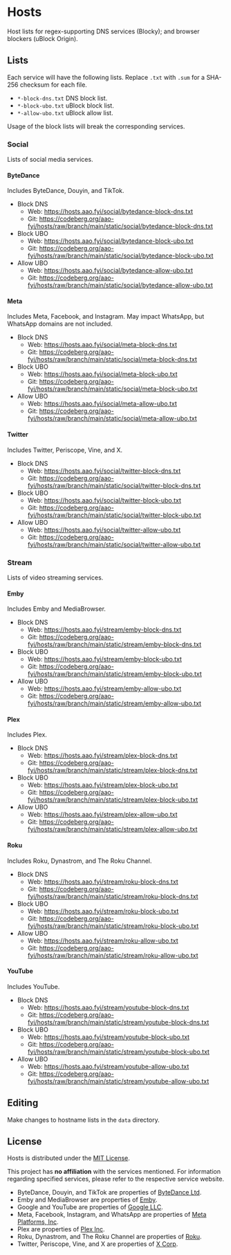 # Hosts
Host lists for regex-supporting DNS services (Blocky); and browser blockers (uBlock Origin).

## Lists
Each service will have the following lists. Replace `.txt` with `.sum` for a SHA-256 checksum for each file.

+ `*-block-dns.txt` DNS block list.
+ `*-block-ubo.txt` uBlock block list.
+ `*-allow-ubo.txt` uBlock allow list.

Usage of the block lists will break the corresponding services.

### Social
Lists of social media services.

#### ByteDance
Includes ByteDance, Douyin, and TikTok.

+ Block DNS
  - Web: https://hosts.aao.fyi/social/bytedance-block-dns.txt
  - Git: https://codeberg.org/aao-fyi/hosts/raw/branch/main/static/social/bytedance-block-dns.txt
+ Block UBO
  - Web: https://hosts.aao.fyi/social/bytedance-block-ubo.txt
  - Git: https://codeberg.org/aao-fyi/hosts/raw/branch/main/static/social/bytedance-block-ubo.txt
+ Allow UBO
  - Web: https://hosts.aao.fyi/social/bytedance-allow-ubo.txt
  - Git: https://codeberg.org/aao-fyi/hosts/raw/branch/main/static/social/bytedance-allow-ubo.txt

#### Meta
Includes Meta, Facebook, and Instagram. May impact WhatsApp, but WhatsApp domains are not included.

+ Block DNS
  - Web: https://hosts.aao.fyi/social/meta-block-dns.txt
  - Git: https://codeberg.org/aao-fyi/hosts/raw/branch/main/static/social/meta-block-dns.txt
+ Block UBO
  - Web: https://hosts.aao.fyi/social/meta-block-ubo.txt
  - Git: https://codeberg.org/aao-fyi/hosts/raw/branch/main/static/social/meta-block-ubo.txt
+ Allow UBO
  - Web: https://hosts.aao.fyi/social/meta-allow-ubo.txt
  - Git: https://codeberg.org/aao-fyi/hosts/raw/branch/main/static/social/meta-allow-ubo.txt

#### Twitter
Includes Twitter, Periscope, Vine, and X.

+ Block DNS
  - Web: https://hosts.aao.fyi/social/twitter-block-dns.txt
  - Git: https://codeberg.org/aao-fyi/hosts/raw/branch/main/static/social/twitter-block-dns.txt
+ Block UBO
  - Web: https://hosts.aao.fyi/social/twitter-block-ubo.txt
  - Git: https://codeberg.org/aao-fyi/hosts/raw/branch/main/static/social/twitter-block-ubo.txt
+ Allow UBO
  - Web: https://hosts.aao.fyi/social/twitter-allow-ubo.txt
  - Git: https://codeberg.org/aao-fyi/hosts/raw/branch/main/static/social/twitter-allow-ubo.txt

### Stream
Lists of video streaming services.

#### Emby
Includes Emby and MediaBrowser.

+ Block DNS
  - Web: https://hosts.aao.fyi/stream/emby-block-dns.txt
  - Git: https://codeberg.org/aao-fyi/hosts/raw/branch/main/static/stream/emby-block-dns.txt
+ Block UBO
  - Web: https://hosts.aao.fyi/stream/emby-block-ubo.txt
  - Git: https://codeberg.org/aao-fyi/hosts/raw/branch/main/static/stream/emby-block-ubo.txt
+ Allow UBO
  - Web: https://hosts.aao.fyi/stream/emby-allow-ubo.txt
  - Git: https://codeberg.org/aao-fyi/hosts/raw/branch/main/static/stream/emby-allow-ubo.txt

#### Plex
Includes Plex.

+ Block DNS
  - Web: https://hosts.aao.fyi/stream/plex-block-dns.txt
  - Git: https://codeberg.org/aao-fyi/hosts/raw/branch/main/static/stream/plex-block-dns.txt
+ Block UBO
  - Web: https://hosts.aao.fyi/stream/plex-block-ubo.txt
  - Git: https://codeberg.org/aao-fyi/hosts/raw/branch/main/static/stream/plex-block-ubo.txt
+ Allow UBO
  - Web: https://hosts.aao.fyi/stream/plex-allow-ubo.txt
  - Git: https://codeberg.org/aao-fyi/hosts/raw/branch/main/static/stream/plex-allow-ubo.txt

#### Roku
Includes Roku, Dynastrom, and The Roku Channel.

+ Block DNS
  - Web: https://hosts.aao.fyi/stream/roku-block-dns.txt
  - Git: https://codeberg.org/aao-fyi/hosts/raw/branch/main/static/stream/roku-block-dns.txt
+ Block UBO
  - Web: https://hosts.aao.fyi/stream/roku-block-ubo.txt
  - Git: https://codeberg.org/aao-fyi/hosts/raw/branch/main/static/stream/roku-block-ubo.txt
+ Allow UBO
  - Web: https://hosts.aao.fyi/stream/roku-allow-ubo.txt
  - Git: https://codeberg.org/aao-fyi/hosts/raw/branch/main/static/stream/roku-allow-ubo.txt

#### YouTube
Includes YouTube.

+ Block DNS
  - Web: https://hosts.aao.fyi/stream/youtube-block-dns.txt
  - Git: https://codeberg.org/aao-fyi/hosts/raw/branch/main/static/stream/youtube-block-dns.txt
+ Block UBO
  - Web: https://hosts.aao.fyi/stream/youtube-block-ubo.txt
  - Git: https://codeberg.org/aao-fyi/hosts/raw/branch/main/static/stream/youtube-block-ubo.txt
+ Allow UBO
  - Web: https://hosts.aao.fyi/stream/youtube-allow-ubo.txt
  - Git: https://codeberg.org/aao-fyi/hosts/raw/branch/main/static/stream/youtube-allow-ubo.txt

## Editing
Make changes to hostname lists in the `data` directory.

## License
Hosts is distributed under the [MIT License](https://codeberg.org/aao-fyi/hosts/src/branch/main/LICENSE).

This project has **no affiliation** with the services mentioned. For information regarding specified services, please refer to the respective service website.

+ ByteDance, Douyin, and TikTok are properties of [ByteDance Ltd](https://bytedance.com/).
+ Emby and MediaBrowser are properties of [Emby](https://emby.media/).
+ Google and YouTube are properties of [Google LLC](https://google.com/).
+ Meta, Facebook, Instagram, and WhatsApp are properties of [Meta Platforms, Inc](https://meta.com/).
+ Plex are properties of [Plex Inc](https://plex.tv/).
+ Roku, Dynastrom, and The Roku Channel are properties of [Roku](https://roku.com/).
+ Twitter, Periscope, Vine, and X are properties of [X Corp](https://x.com/).

